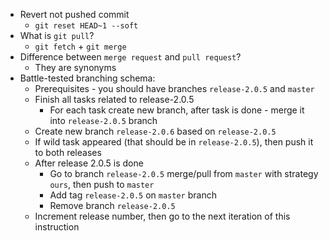 * Revert not pushed commit
    * `git reset HEAD~1 --soft`
* What is `git pull`? 
    * `git fetch` + `git merge`
* Difference between `merge request` and `pull request`?
    * They are synonyms
* Battle-tested branching schema:
    * Prerequisites - you should have branches `release-2.0.5` and `master`
    * Finish all tasks related to release-2.0.5
        * For each task create new branch, after task is done - merge it into `release-2.0.5` branch
    * Create new branch `release-2.0.6` based on `release-2.0.5`
    * If wild task appeared (that should be in `release-2.0.5`), then push it to both releases
    * After release 2.0.5 is done
        * Go to branch `release-2.0.5` merge/pull from `master` with strategy `ours`, then push to `master`
        * Add tag `release-2.0.5` on `master` branch
        * Remove branch `release-2.0.5`
    * Increment release number, then go to the next iteration of this instruction

